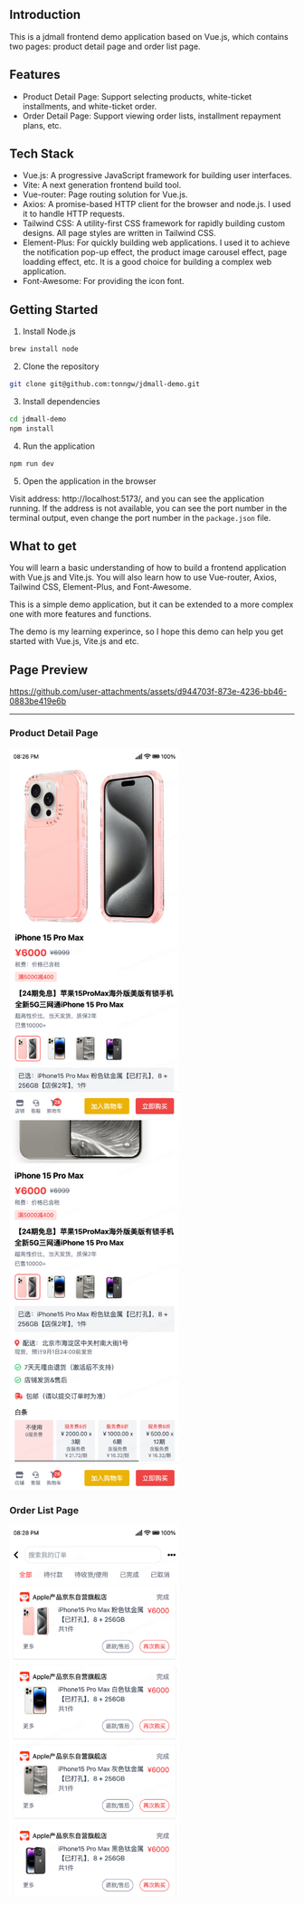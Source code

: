## Introduction

This is a jdmall frontend demo application based on Vue.js, which contains two pages: product detail page and order list page.

## Features

- Product Detail Page: Support selecting products, white-ticket installments, and white-ticket order.
- Order Detail Page: Support viewing order lists, installment repayment plans, etc.

## Tech Stack

- Vue.js: A progressive JavaScript framework for building user interfaces.
- Vite: A next generation frontend build tool.
- Vue-router: Page routing solution for Vue.js.
- Axios: A promise-based HTTP client for the browser and node.js. I used it to handle HTTP requests.
- Tailwind CSS: A utility-first CSS framework for rapidly building custom designs. All page styles are written in Tailwind CSS.
- Element-Plus: For quickly building web applications. I used it to achieve the notification pop-up effect, the product image carousel effect, page loadding effect, etc. It is a good choice for building a complex web application.
- Font-Awesome: For providing the icon font.

## Getting Started

1. Install Node.js

```sh
brew install node
```

2. Clone the repository

```sh
git clone git@github.com:tonngw/jdmall-demo.git
```

3. Install dependencies

```sh
cd jdmall-demo
npm install
```

4. Run the application

```sh
npm run dev
```

5. Open the application in the browser

Visit address: http://localhost:5173/, and you can see the application running.
If the address is not available, you can see the port number in the terminal output, even change the port number in the `package.json` file.

## What to get

You will learn a basic understanding of how to build a frontend application with Vue.js and Vite.js. You will also learn how to use Vue-router, Axios, Tailwind CSS, Element-Plus, and Font-Awesome.

This is a simple demo application, but it can be extended to a more complex one with more features and functions.

The demo is my learning experince, so I hope this demo can help you get started with Vue.js, Vite.js and etc.

## Page Preview

https://github.com/user-attachments/assets/d944703f-873e-4236-bb46-0883be419e6b

---

### Product Detail Page

<img src="./public/product-detail-1.png" alt="product-detail" width="300"><br/>
<img src="./public/product-detail-2.png" alt="product-detail" width="300"><br/>

### Order List Page

<img src="./public/order-list.png" alt="order-list" width="300">
